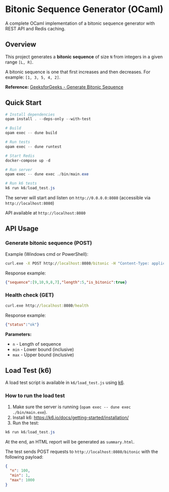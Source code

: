 # Bitonic Sequence Generator (OCaml)

A complete OCaml implementation of a bitonic sequence generator with REST API and Redis caching.

## Overview

This project generates a **bitonic sequence** of size `N` from integers in a given range `[L, R]`.

A bitonic sequence is one that first increases and then decreases. For example: `[1, 3, 5, 4, 2]`.

**Reference:** [GeeksforGeeks - Generate Bitonic Sequence](https://www.geeksforgeeks.org/generate-bitonic-sequence-of-length-n-from-integers-in-a-given-range/)


## Quick Start

```powershell
# Install dependencies
opam install . --deps-only --with-test

# Build
opam exec -- dune build

# Run tests
opam exec -- dune runtest

# Start Redis
docker-compose up -d

# Run server
opam exec -- dune exec ./bin/main.exe

# Run k6 tests
k6 run k6/load_test.js
```

The server will start and listen on `http://0.0.0.0:8080` (accessible via `http://localhost:8080`)

API available at `http://localhost:8080`

## API Usage

### Generate bitonic sequence (POST)

Example (Windows cmd or PowerShell):

```cmd
curl.exe -X POST http://localhost:8080/bitonic -H "Content-Type: application/json" -d '{"n":5,"min":3,"max":10}'
```

Response example:

```json
{"sequence":[9,10,9,8,7],"length":5,"is_bitonic":true}
```

### Health check (GET)

```cmd
curl.exe http://localhost:8080/health
```

Response example:

```json
{"status":"ok"}
```


**Parameters:**
- `n` - Length of sequence
- `min` - Lower bound (inclusive)
- `max` - Upper bound (inclusive)

## Load Test (k6)

A load test script is available in `k6/load_test.js` using [k6](https://k6.io/).

### How to run the load test

1. Make sure the server is running (`opam exec -- dune exec ./bin/main.exe`).
2. Install k6: https://k6.io/docs/getting-started/installation/
3. Run the test:

```powershell
k6 run k6/load_test.js
```

At the end, an HTML report will be generated as `summary.html`.

The test sends POST requests to `http://localhost:8080/bitonic` with the following payload:

```json
{
  "n": 100,
  "min": 1,
  "max": 1000
}
```